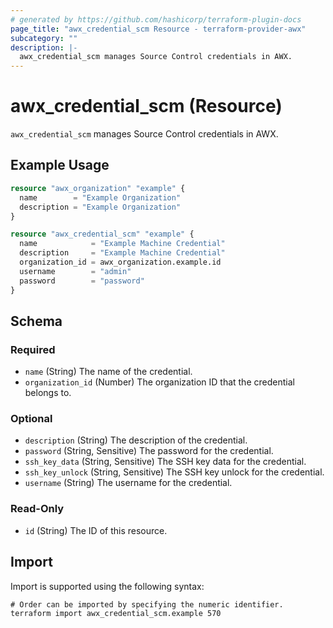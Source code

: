 ```yaml
---
# generated by https://github.com/hashicorp/terraform-plugin-docs
page_title: "awx_credential_scm Resource - terraform-provider-awx"
subcategory: ""
description: |-
  awx_credential_scm manages Source Control credentials in AWX.
---
```


# awx_credential_scm (Resource)

`awx_credential_scm` manages Source Control credentials in AWX.

## Example Usage

```terraform
resource "awx_organization" "example" {
  name        = "Example Organization"
  description = "Example Organization"
}

resource "awx_credential_scm" "example" {
  name            = "Example Machine Credential"
  description     = "Example Machine Credential"
  organization_id = awx_organization.example.id
  username        = "admin"
  password        = "password"
}
```

<!-- schema generated by tfplugindocs -->
## Schema

### Required

- `name` (String) The name of the credential.
- `organization_id` (Number) The organization ID that the credential belongs to.

### Optional

- `description` (String) The description of the credential.
- `password` (String, Sensitive) The password for the credential.
- `ssh_key_data` (String, Sensitive) The SSH key data for the credential.
- `ssh_key_unlock` (String, Sensitive) The SSH key unlock for the credential.
- `username` (String) The username for the credential.

### Read-Only

- `id` (String) The ID of this resource.

## Import

Import is supported using the following syntax:

```shell
# Order can be imported by specifying the numeric identifier.
terraform import awx_credential_scm.example 570
```
